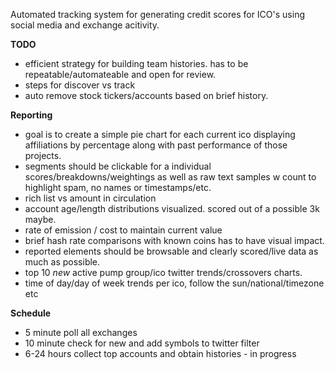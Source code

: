 Automated tracking system for generating credit scores for ICO's using social media and exchange acitivity.

**TODO**

* efficient strategy for building team histories. has to be repeatable/automateable and open for review.
* steps for discover vs track 
* auto remove stock tickers/accounts based on brief history.


**Reporting**

* goal is to create a  simple pie chart for each current ico displaying affiliations by percentage along with  past performance of those projects.
* segments should be clickable for a individual scores/breakdowns/weightings as well as raw text samples w count to highlight spam, no names or timestamps/etc.
* rich list vs amount in circulation
* account age/length distributions visualized. scored out of a possible 3k maybe.
* rate of emission / cost to maintain current value
* brief hash rate comparisons with known coins has to have visual impact.
* reported elements should be browsable and clearly scored/live data as much as possible.
* top 10 *new* active pump group/ico twitter trends/crossovers charts.
* time of day/day of week trends per ico, follow the sun/national/timezone etc


**Schedule**

* 5 minute poll all exchanges
* 10 minute check for new and add symbols to twitter filter
* 6-24 hours collect top accounts and obtain histories - in progress
